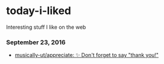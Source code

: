 # today-i-liked
Interesting stuff I like on the web

### September 23, 2016
- [musically-ut/appreciate: ✨ Don't forget to say "thank you!"](https://github.com/musically-ut/appreciate) 
